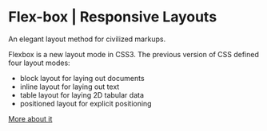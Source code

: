 # Flex-box | Responsive Layouts 

An elegant layout method for civilized markups.

Flexbox is a new layout mode in CSS3. The previous version of CSS defined four layout modes:

* block layout for laying out documents
* inline layout for laying out text
* table layout for laying 2D tabular data
* positioned layout for explicit positioning

[More about it](https://spaceninja.com/2015/08/24/what-is-flexbox/)


